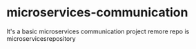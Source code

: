 # microservices-communication
It's a basic microservices communication project
remore repo is microservicesrepository
